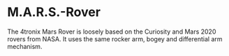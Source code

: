# M.A.R.S.-Rover
The 4tronix Mars Rover is loosely based on the Curiosity and Mars 2020 rovers from NASA. It uses the same rocker arm, bogey and differential arm mechanism.
